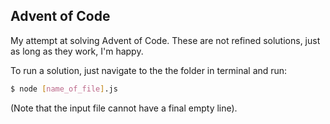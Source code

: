 ## Advent of Code

My attempt at solving Advent of Code.
These are not refined solutions, just as long
as they work, I'm happy.

To run a solution, just navigate to the the
folder in terminal and run:

```bash
$ node [name_of_file].js
```

(Note that the input file cannot have a final empty line).
